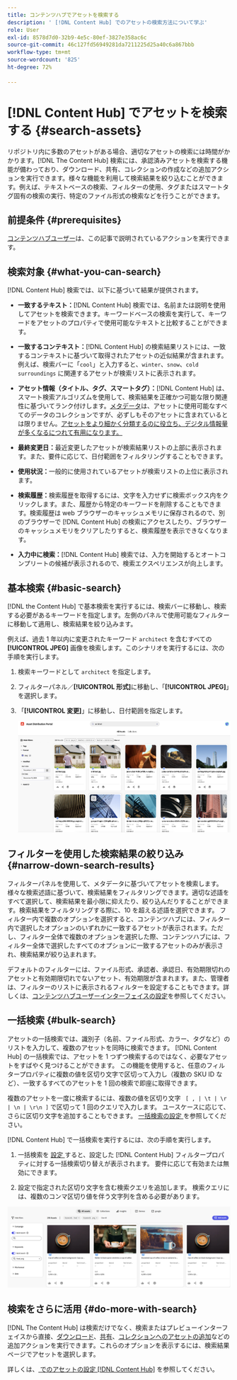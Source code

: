 ```yaml
---
title: コンテンツハブでアセットを検索する
description: ' [!DNL Content Hub] でのアセットの検索方法について学ぶ'
role: User
exl-id: 8578d7d0-32b9-4e5c-80ef-3827e358ac6c
source-git-commit: 46c127fd56949281da7211225d25a40c6a867bbb
workflow-type: tm+mt
source-wordcount: '825'
ht-degree: 72%

---
```


# [!DNL Content Hub] でアセットを検索する {#search-assets}

リポジトリ内に多数のアセットがある場合、適切なアセットの検索には時間がかかります。[!DNL The Content Hub] 検索には、承認済みアセットを検索する機能が備わっており、ダウンロード、共有、コレクションの作成などの追加アクションを実行できます。様々な機能を利用して検索結果を絞り込むことができます。例えば、テキストベースの検索、フィルターの使用、タグまたはスマートタグ固有の検索の実行、特定のファイル形式の検索などを行うことができます。

## 前提条件 {#prerequisites}

[コンテンツハブユーザー](deploy-content-hub.md#onboard-content-hub-users)は、この記事で説明されているアクションを実行できます。

## 検索対象  {#what-you-can-search}

[!DNL Content Hub] 検索では、以下に基づいて結果が提供されます。

* **一致するテキスト：**[!DNL Content Hub] 検索では、名前または説明を使用してアセットを検索できます。キーワードベースの検索を実行して、キーワードをアセットのプロパティで使用可能なテキストと比較することができます。

* **一致するコンテキスト：**[!DNL Content Hub] の検索結果リストには、一致するコンテキストに基づいて取得されたアセットの近似結果が含まれます。例えば、検索バーに「`cool`」と入力すると、`winter`、`snow`、`cold surroundings` に関連するアセットが検索リストに表示されます。

* **アセット情報（タイトル、タグ、スマートタグ）：**[!DNL Content Hub] は、スマート検索アルゴリズムを使用して、検索結果を正確かつ可能な限り関連性に基づいてランク付けします。[メタデータ](#asset-properties.md)は、アセットに使用可能なすべてのデータのコレクションですが、必ずしもそのアセットに含まれているとは限りません。[アセットをより細かく分類するのに役立ち、デジタル情報量が多くなるにつれて有用になります。](/help/assets/configure-content-hub-ui-options.md##configure-metadata-search-content-hub)

* **最終変更日：**&#x200B;最近変更したアセットが検索結果リストの上部に表示されます。また、要件に応じて、日付範囲をフィルタリングすることもできます。

* **使用状況：**&#x200B;一般的に使用されているアセットが検索リストの上位に表示されます。

* **検索履歴：**&#x200B;検索履歴を取得するには、文字を入力せずに検索ボックス内をクリックします。また、履歴から特定のキーワードを削除することもできます。検索履歴は web ブラウザーのキャッシュメモリに保存されるので、別のブラウザーで [!DNL Content Hub] の検索にアクセスしたり、ブラウザーのキャッシュメモリをクリアしたりすると、検索履歴を表示できなくなります。

* **入力中に検索：**[!DNL Content Hub] 検索では、入力を開始するとオートコンプリートの候補が表示されるので、検索エクスペリエンスが向上します。

## 基本検索 {#basic-search}

[!DNL the Content Hub] で基本検索を実行するには、検索バーに移動し、検索する必要があるキーワードを指定します。左側のパネルで使用可能なフィルターに移動して適用し、検索結果を絞り込みます。

例えば、過去 1 年以内に変更されたキーワード `architect` を含むすべての **[!UICONTROL JPEG]** 画像を検索します。このシナリオを実行するには、次の手順を実行します。

1. 検索キーワードとして `architect` を指定します。

1. フィルターパネル／**[!UICONTROL 形式]**&#x200B;に移動し、「**[!UICONTROL JPEG]**」を選択します。

1. 「**[!UICONTROL 変更]**」に移動し、日付範囲を指定します。

   ![基本検索](assets/basic-search.png)

## フィルターを使用した検索結果の絞り込み {#narrow-down-search-results}

フィルターパネルを使用して、メタデータに基づいてアセットを検索します。様々な検索述語に基づいて、検索結果をフィルタリングできます。適切な述語をすべて選択して、検索結果を最小限に抑えたり、絞り込んだりすることができます。検索結果をフィルタリングする際に、10 を超える述語を選択できます。 フィルター内で複数のオプションを選択すると、コンテンツハブには、フィルター内で選択したオプションのいずれかに一致するアセットが表示されます。ただし、フィルター全体で複数のオプションを選択した際、コンテンツハブには、フィルター全体で選択したすべてのオプションに一致するアセットのみが表示され、検索結果が絞り込まれます。

デフォルトのフィルターには、ファイル形式、承認者、承認日、有効期限切れのアセットと有効期限切れでないアセット、有効期限が含まれます。また、管理者は、フィルターのリストに表示されるフィルターを設定することもできます。詳しくは、[コンテンツハブユーザーインターフェイスの設定](configure-content-hub-ui-options.md#configure-filters-content-hub)を参照してください。

<!--

<table>
    <tbody>
     <tr>
      <th><strong>Search Predicate</strong></th>
      <th><strong>Description</strong></th>
      <th><strong>Properties</strong></th>
     </tr>
     <tr>
      <td> Campaigns </td>
      <td> Allows you to search using planned activity performed to take any particular action. For example, advertisement campaign run on Ferrari to know the understand the interests of people using number of clicks people perform.</td>
      <td>NA</td>
     </tr>
     <tr>
      <td> Channels </td>
      <td> Helps you to understand the path from where the asset is coming from. For example, web, social media, books, catalog, etc.</td>
      <td>NA</td>
     </tr>
     <tr>
      <td> Region </td>
      <td> Helps you to understand the location where the asset is created. For example, Japan, EMEA, Worldwide, etc.</td>
      <td>NA</td>
     </tr>
     <tr>
      <td> Keywords </td>
      <td> Keyword helps you search using terms or the words that you enter based on the topic. For example, images, low-resolution, etc.</td>
      <td>NA</td>
     </tr>
     <tr>
      <td> Timeframe </td>
      <td> Helps you search assets using timeline. For example, search by year 2024, Q3 2023, etc.</td>
      <td>NA</td>
     </tr>
     <tr>
      <td>File format</td>
      <td>Composition of an asset. The supported assets include image, document, video, printable media, and so on.</td>
      <td>
        <ul>
            <li>[!UICONTROL JPEG]</li> 
            <li>[!UICONTROL Quicktime]</li> 
            <li>[!UICONTROL PNG]</li> 
            <li>[!UICONTROL WebP]</li> 
            <li>[!UICONTROL MP4]</li> 
            <li>[!UICONTROL Plain]</li> 
            <li>[!UICONTROL PDF]</li>
            <li>[!UICONTROL SVG + XML]</li>
        </ul>
      </td>
     </tr>
     <tr>
      <td>Tags</td>
      <td>Tags help you categorize assets that can be browsed and searched more efficiently based on hierarchical taxonomies.</td>
      <td>
        <ul>
            <li>Field label</li>
            <li>Property name</li>
            <li>Path</li>
            <li>Description</li>
        </ul>
      </td>
     </tr>
     <!--<tr>
      <td>Subject</td>
      <td>Classification of assets based on their theme. For example, colorful, hiking, outdoors.</td>
      <td>NA</td>
     </tr>
          <tr>
      <td>Last modified</td>
      <td>Search assets based on their last modification. Specify the date range using the Start date and End date fields.</td>
      <td>
        <ul>
            <li>Range text (From)</li> 
            <li>Range text (To) </li>
        </ul>
      </td>
     </tr>    
     <!--<tr>
      <td>Asset ID</td>
      <td>Unique number that identifies the asset.</td>
      <td>NA</td>
     </tr>
     <tr>
      <td> Colors </td>
      <td> Helps you search assets using colors that are automatically identified in an asset using Adobe's Sensei AI capabilities.</td>
      <td>NA</td>
     </tr>  
    </tbody>
   </table>

-->

## 一括検索 {#bulk-search}

アセットの一括検索では、識別子（名前、ファイル形式、カラー、タグなど）のリストを入力して、複数のアセットを同時に検索できます。 [!DNL Content Hub] の一括検索では、アセットを 1 つずつ検索するのではなく、必要なアセットをすばやく見つけることができます。 この機能を使用すると、任意のフィルタープロパティに複数の値を区切り文字で区切って入力し（複数の SKU ID など）、一致するすべてのアセットを 1 回の検索で即座に取得できます。

複数のアセットを一度に検索するには、複数の値を区切り文字 ` [ , | \t | \r | \n | \r\n ]` で区切って 1 回のクエリで入力します。 ユースケースに応じて、さらに区切り文字を追加することもできます。 [ 一括検索の設定 ](configure-content-hub-ui-options.md#bulk-search-configuration) を参照してください。

[!DNL Content Hub] で一括検索を実行するには、次の手順を実行します。

1. 一括検索を [ 設定 ](configure-content-hub-ui-options.md#bulk-search-configuration) すると、設定した [!DNL Content Hub] フィルタープロパティに対する一括検索切り替えが表示されます。 要件に応じて有効または無効にできます。

1. 設定で指定された区切り文字を含む検索クエリを追加します。 検索クエリには、複数のコンマ区切り値を伴う文字列を含める必要があります。

![ 一括検索 UI](assets/bulk-search-ui.png)

## 検索をさらに活用 {#do-more-with-search}

[!DNL The Content Hub] は検索だけでなく、検索またはプレビューインターフェイスから直接、[ダウンロード](download-assets-content-hub.md)、[共有](share-assets-content-hub.md)、[コレクションへのアセットの追加](collections-content-hub.md)などの追加アクションを実行できます。これらのオプションを表示するには、検索結果ページでアセットを選択します。

詳しくは、[ でのアセットの設定  [!DNL Content Hub]](configure-content-hub-ui-options.md) を参照してください。


